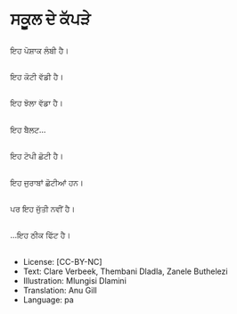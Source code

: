 # ਸਕੂਲ ਦੇ ਕੱਪੜੇ

##
ਇਹ ਪੋਸ਼ਾਕ ਲੰਬੀ ਹੈ।

##
ਇਹ ਕੋਟੀ ਵੱਡੀ ਹੈ।

##
ਇਹ ਝੋਲਾ ਵੱਡਾ ਹੈ।

##
ਇਹ ਬੈਲਟ…

##
ਇਹ ਟੋਪੀ ਛੋਟੀ ਹੈ।

##
ਇਹ ਜੁਰਾਬਾਂ ਛੋਟੀਆਂ ਹਨ।

##
ਪਰ ਇਹ ਜੁੱਤੀ ਨਵੀਂ ਹੈ।

##
…ਇਹ ਠੀਕ ਫਿੱਟ ਹੈ।

##
* License: [CC-BY-NC]
* Text: Clare Verbeek, Thembani Dladla, Zanele Buthelezi
* Illustration: Mlungisi Dlamini
* Translation: Anu Gill
* Language: pa
